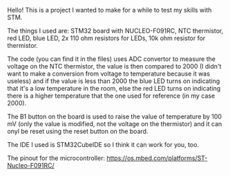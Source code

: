 Hello! This is a project I wanted to make for a while to test my skills with STM.

The things I used are: STM32 board with NUCLEO-F091RC, NTC thermistor, red LED, blue LED, 2x 110 ohm resistors for LEDs, 10k ohm resistor for thermistor.

The code (you can find it in the files) uses ADC convertor to measure the voltage on the NTC thermistor, the value is then compared to 2000 (I didn't want to make a conversion from voltage to temperature because it was useless) and if the value is less than 2000 the blue LED turns on indicating that it's a low temperature in the room, else the red LED turns on indicating there is a higher temperature that the one used for reference (in my case 2000).

The B1 button on the board is used to raise the value of temperature by 100 mV (only the value is modified, not the voltage on the thermistor) and it can onyl be reset using the reset button on the board.

The IDE I used is STM32CubeIDE so I think it can work for you, too.

The pinout for the microcontroller: https://os.mbed.com/platforms/ST-Nucleo-F091RC/
